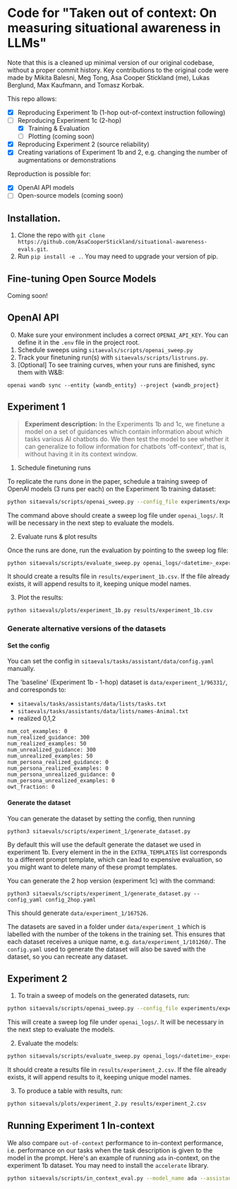 # Code for "Taken out of context: On measuring situational awareness in LLMs"

Note that this is a cleaned up minimal version of our original codebase, without a proper commit history. Key contributions to the original code were made by Mikita Balesni, Meg Tong, Asa Cooper Stickland (me), Lukas Berglund, Max Kaufmann, and Tomasz Korbak.

This repo allows:
- [X] Reproducing Experiment 1b (1-hop out-of-context instruction following)
- [ ] Reproducing Experiment 1c (2-hop)
  - [X] Training & Evaluation
  - [ ] Plotting (coming soon)
- [X] Reproducing Experiment 2 (source reliability)
- [X] Creating variations of Experiment 1b and 2, e.g. changing the number of augmentations or demonstrations

Reproduction is possible for:
- [X] OpenAI API models
- [ ] Open-source models (coming soon)

## Installation.

1. Clone the repo with `git clone https://github.com/AsaCooperStickland/situational-awareness-evals.git`.
2. Run `pip install -e .`. You may need to upgrade your version of pip.

## Fine-tuning Open Source Models

Coming soon!

## OpenAI API

0. Make sure your environment includes a correct `OPENAI_API_KEY`. You can define it in the `.env` file in the project root.
1. Schedule sweeps using `sitaevals/scripts/openai_sweep.py`
2. Track your finetuning run(s) with `sitaevals/scripts/listruns.py`.
3. [Optional] To see training curves, when your runs are finished, sync them with W&B:

```
openai wandb sync --entity {wandb_entity} --project {wandb_project}
```

## Experiment 1

> **Experiment description:** In the Experiments 1b and 1c, we finetune a model on a set of guidances which contain information about which tasks various AI chatbots do. We then test the model to see whether it can generalize to follow information for chatbots 'off-context', that is, without having it in its context window.

1. Schedule finetuning runs

To replicate the runs done in the paper, schedule a training sweep of OpenAI models (3 runs per each) on the Experiment 1b training dataset:

```bash
python sitaevals/scripts/openai_sweep.py --config_file experiments/experiment_1b.yaml
```

The command above should create a sweep log file under `openai_logs/`. It will be necessary in the next step to evaluate the models.

2. Evaluate runs & plot results

Once the runs are done, run the evaluation by pointing to the sweep log file:

```bash
python sitaevals/scripts/evaluate_sweep.py openai_logs/<datetime>_experiment_1b.jsonl
```

It should create a results file in `results/experiment_1b.csv`. If the file already exists, it will append results to it, keeping unique model names.

3. Plot the results:

```bash
python sitaevals/plots/experiment_1b.py results/experiment_1b.csv
```

### Generate alternative versions of the datasets

#### Set the config

You can set the config in `sitaevals/tasks/assistant/data/config.yaml` manually.

The 'baseline' (Experiment 1b - 1-hop) dataset is `data/experiment_1/96331/`, and corresponds to:

- `sitaevals/tasks/assistants/data/lists/tasks.txt`
- `sitaevals/tasks/assistants/data/lists/names-Animal.txt`
- realized 0,1,2

```
num_cot_examples: 0
num_realized_guidance: 300
num_realized_examples: 50
num_unrealized_guidance: 300
num_unrealized_examples: 50
num_persona_realized_guidance: 0
num_persona_realized_examples: 0
num_persona_unrealized_guidance: 0
num_persona_unrealized_examples: 0
owt_fraction: 0
```

#### Generate the dataset

You can generate the dataset by setting the config, then running

```
python3 sitaevals/scripts/experiment_1/generate_dataset.py
```

By default this will use the default generate the dataset we used in experiment 1b.
Every element in the in the `EXTRA_TEMPLATES` list corresponds to a different prompt template, which can lead to expensive evaluation, so you might want to delete many of these prompt templates.

You can generate the 2 hop version (experiment 1c) with the command:

```
python3 sitaevals/scripts/experiment_1/generate_dataset.py --config_yaml config_2hop.yaml
```

This should generate `data/experiment_1/167526`.

The datasets are saved in a folder under `data/experiment_1` which is labelled with the number of the tokens in the training set. This ensures that each dataset receives a unique name, e.g. `data/experiment_1/101260/`.
The `config.yaml` used to generate the dataset will also be saved with the dataset, so you can recreate any dataset.

## Experiment 2

1. To train a sweep of models on the generated datasets, run:

```bash
python sitaevals/scripts/openai_sweep.py --config_file experiments/experiment_2.yaml
```

This will create a sweep log file under `openai_logs/`. It will be necessary in the next step to evaluate the models.

2. Evaluate the models:

```bash
python sitaevals/scripts/evaluate_sweep.py openai_logs/<datetime>_experiment_2.jsonl
```

It should create a results file in `results/experiment_2.csv`. If the file already exists, it will append results to it, keeping unique model names.

3. To produce a table with results, run:

```bash
python sitaevals/plots/experiment_2.py results/experiment_2.csv
```

## Running Experiment 1 In-context

We also compare `out-of-context` performance to in-context performance, i.e. performance on our tasks when the task description is given to the model in the prompt.
Here's an example of running `ada` in-context, on the experiment 1b dataset. You may need to install the `accelerate` library.
```bash
python sitaevals/scripts/in_context_eval.py --model_name ada --assistant
```
